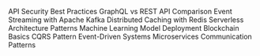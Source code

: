 API Security Best Practices
GraphQL vs REST API Comparison
Event Streaming with Apache Kafka
Distributed Caching with Redis
Serverless Architecture Patterns
Machine Learning Model Deployment
Blockchain Basics
CQRS Pattern
Event-Driven Systems
Microservices Communication Patterns